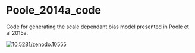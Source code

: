 Poole_2014a_code
================

Code for generating the scale dependant bias model presented in Poole et al 2015a.

<a href="http://dx.doi.org/10.5281/zenodo.10555"><img src="https://zenodo.org/badge/doi/10.5281/zenodo.10555.png" alt="10.5281/zenodo.10555"><a>

